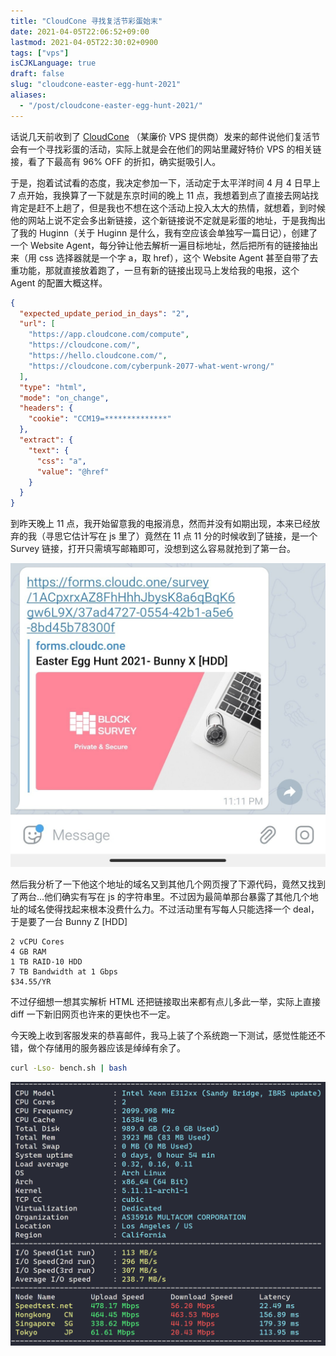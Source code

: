 ```yaml
---
title: "CloudCone 寻找复活节彩蛋始末"
date: 2021-04-05T22:06:52+09:00
lastmod: 2021-04-05T22:30:02+0900
tags: ["vps"]
isCJKLanguage: true
draft: false
slug: "cloudcone-easter-egg-hunt-2021"
aliases:
  - "/post/cloudcone-easter-egg-hunt-2021/"
---
```


话说几天前收到了 [CloudCone](https://app.cloudcone.com/?ref=6708) （某廉价 VPS 提供商）发来的邮件说他们复活节会有一个寻找彩蛋的活动，实际上就是会在他们的网站里藏好特价 VPS 的相关链接，看了下最高有 96% OFF 的折扣，确实挺吸引人。

于是，抱着试试看的态度，我决定参加一下，活动定于太平洋时间 4 月 4 日早上 7 点开始，我换算了一下就是东京时间的晚上 11 点，我想着到点了直接去网站找肯定是赶不上趟了，但是我也不想在这个活动上投入太大的热情，就想着，到时候他的网站上说不定会多出新链接，这个新链接说不定就是彩蛋的地址，于是我掏出了我的 Huginn（关于 Huginn 是什么，我有空应该会单独写一篇日记），创建了一个  Website Agent，每分钟让他去解析一遍目标地址，然后把所有的链接抽出来（用 css 选择器就是一个字 a，取 href），这个 Website Agent 甚至自带了去重功能，那就直接放着跑了，一旦有新的链接出现马上发给我的电报，这个 Agent 的配置大概这样。

<!--more-->

```json
{
  "expected_update_period_in_days": "2",
  "url": [
    "https://app.cloudcone.com/compute",
    "https://cloudcone.com/",
    "https://hello.cloudcone.com/",
    "https://cloudcone.com/cyberpunk-2077-what-went-wrong/"
  ],
  "type": "html",
  "mode": "on_change",
  "headers": {
    "cookie": "CCM19=**************"
  },
  "extract": {
    "text": {
      "css": "a",
      "value": "@href"
    }
  }
}
```

到昨天晚上 11 点，我开始留意我的电报消息，然而并没有如期出现，本来已经放弃的我（寻思它估计写在 js 里了）竟然在 11 点 11 分的时候收到了链接，是一个 Survey 链接，打开只需填写邮箱即可，没想到这么容易就抢到了第一台。

![](telegram_message.jpg)

然后我分析了一下他这个地址的域名又到其他几个网页搜了下源代码，竟然又找到了两台...他们确实有写在 js 的字符串里。不过因为最简单那台暴露了其他几个地址的域名使得找起来根本没费什么力。不过活动里有写每人只能选择一个 deal，于是要了一台 Bunny Z [HDD] 

```
2 vCPU Cores
4 GB RAM
1 TB RAID-10 HDD
7 TB Bandwidth at 1 Gbps
$34.55/YR
```

不过仔细想一想其实解析 HTML 还把链接取出来都有点儿多此一举，实际上直接 diff 一下新旧网页也许来的更快也不一定。

今天晚上收到客服发来的恭喜邮件，我马上装了个系统跑一下测试，感觉性能还不错，做个存储用的服务器应该是绰绰有余了。

```bash
curl -Lso- bench.sh | bash
```

![](benchmark.png)
